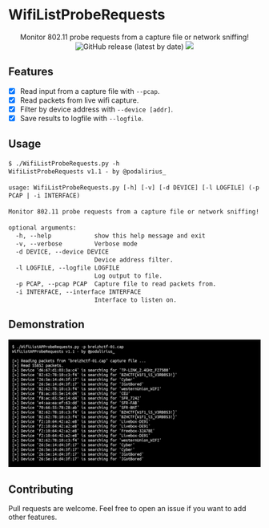 # WifiListProbeRequests

<p align="center">
    Monitor 802.11 probe requests from a capture file or network sniffing!
    <br>
    <img alt="GitHub release (latest by date)" src="https://img.shields.io/github/v/release/p0dalirius/WifiListProbeRequests">
    <a href="https://twitter.com/intent/follow?screen_name=podalirius_" title="Follow"><img src="https://img.shields.io/twitter/follow/podalirius_?label=Podalirius&style=social"></a>
    <br>
</p>

## Features

 - [x] Read input from a capture file with `--pcap`.
 - [x] Read packets from live wifi capture.
 - [x] Filter by device address with `--device [addr]`.
 - [x] Save results to logfile with `--logfile`.
 
## Usage

```
$ ./WifiListProbeRequests.py -h
WifiListProbeRequests v1.1 - by @podalirius_

usage: WifiListProbeRequests.py [-h] [-v] [-d DEVICE] [-l LOGFILE] (-p PCAP | -i INTERFACE)

Monitor 802.11 probe requests from a capture file or network sniffing!

optional arguments:
  -h, --help            show this help message and exit
  -v, --verbose         Verbose mode
  -d DEVICE, --device DEVICE
                        Device address filter.
  -l LOGFILE, --logfile LOGFILE
                        Log output to file.
  -p PCAP, --pcap PCAP  Capture file to read packets from.
  -i INTERFACE, --interface INTERFACE
                        Interface to listen on.
```

## Demonstration

![](./.github/example.png)

## Contributing

Pull requests are welcome. Feel free to open an issue if you want to add other features.
